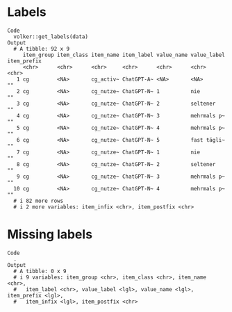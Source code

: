 # Labels

    Code
      volker::get_labels(data)
    Output
      # A tibble: 92 x 9
         item_group item_class item_name item_label value_name value_label item_prefix
         <chr>      <chr>      <chr>     <chr>      <chr>      <chr>       <chr>      
       1 cg         <NA>       cg_activ~ ChatGPT-A~ <NA>       <NA>        ""         
       2 cg         <NA>       cg_nutze~ ChatGPT-N~ 1          nie         ""         
       3 cg         <NA>       cg_nutze~ ChatGPT-N~ 2          seltener    ""         
       4 cg         <NA>       cg_nutze~ ChatGPT-N~ 3          mehrmals p~ ""         
       5 cg         <NA>       cg_nutze~ ChatGPT-N~ 4          mehrmals p~ ""         
       6 cg         <NA>       cg_nutze~ ChatGPT-N~ 5          fast tägli~ ""         
       7 cg         <NA>       cg_nutze~ ChatGPT-N~ 1          nie         ""         
       8 cg         <NA>       cg_nutze~ ChatGPT-N~ 2          seltener    ""         
       9 cg         <NA>       cg_nutze~ ChatGPT-N~ 3          mehrmals p~ ""         
      10 cg         <NA>       cg_nutze~ ChatGPT-N~ 4          mehrmals p~ ""         
      # i 82 more rows
      # i 2 more variables: item_infix <chr>, item_postfix <chr>

# Missing labels

    Code
      .
    Output
      # A tibble: 0 x 9
      # i 9 variables: item_group <chr>, item_class <chr>, item_name <chr>,
      #   item_label <chr>, value_label <lgl>, value_name <lgl>, item_prefix <lgl>,
      #   item_infix <lgl>, item_postfix <chr>

